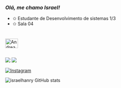 ### *Olá, me chamo Israel!*

-  ✩  Estudante de Desenvolvimento de sistemas 1/3
-  ✩  Sala 04
#
<img align="center" alt="Andrea-C" Height="30" width="40" src="https://cdn.jsdelivr.net/gh/devicons/devicon/icons/c/c-line.svg" />

##
<a href="https://www.tiktok.com/@andy._891/#" target="_blank"><img src="https://img.shields.io/badge/TikTok-000000?style=for-the-badge&logo=tiktok&logoColor=white" target="_blank"></a>
<a href="https://open.spotify.com/user/bc79ertus2d0ykcqtd6t4nrol?si=e9f7fa8f9e3f4a8f/#" target="_blank"><img src="https://img.shields.io/badge/Spotify-1ED760?&style=for-the-badge&logo=spotify&logoColor=white" target="_blank"></a>

[![Instagram](https://img.shields.io/badge/Instagram-E4405F?style=for-the-badge&logo=instagram&logoColor=white)](https://instagram.com/)

![israelhanry GitHub stats](https://github-readme-stats.vercel.app/api?username=israelhanry&show_icons=true&theme=radical)


          
          


          
          
